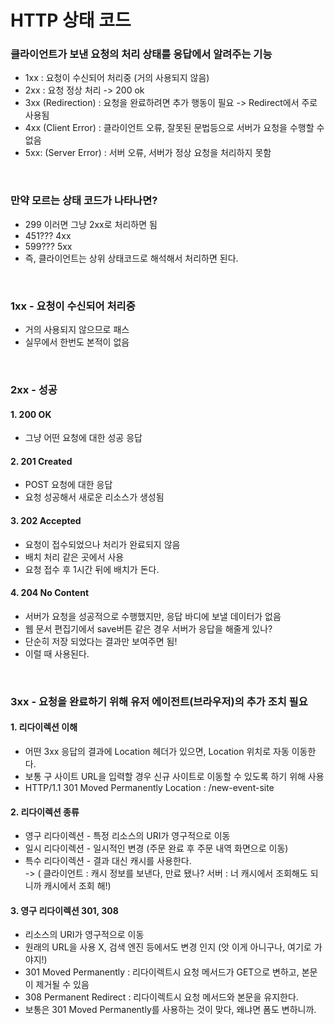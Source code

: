 # HTTP 상태 코드 
### 클라이언트가 보낸 요청의 처리 상태를 응답에서 알려주는 기능 
* 1xx : 요청이 수신되어 처리중 (거의 사용되지 않음) 
* 2xx : 요청 정상 처리 -> 200 ok
* 3xx (Redirection)  : 요청을 완료하려면 추가 행동이 필요 -> Redirect에서 주로 사용됨 
* 4xx (Client Error)  : 클라이언트 오류, 잘못된 문법등으로 서버가 요청을 수행할 수 없음
* 5xx: (Server Error)  :  서버 오류, 서버가 정상 요청을 처리하지 못함 

<br/>

### 만약 모르는 상태 코드가 나타나면? 
* 299 이러면 그냥 2xx로 처리하면 됨 
* 451??? 4xx
* 599??? 5xx  
* 즉, 클라이언트는 상위 상태코드로 해석해서 처리하면 된다. 

<br/>

### 1xx  - 요청이 수신되어 처리중
* 거의 사용되지 않으므로 패스 
* 실무에서 한번도 본적이 없음 

<br/>

### 2xx - 성공 
#### 1. 200 OK
* 그냥 어떤 요청에 대한 성공 응답 

#### 2. 201 Created  
* POST  요청에 대한 응답
* 요청 성공해서 새로운 리소스가 생성됨 
 
#### 3. 202 Accepted  
* 요청이 접수되었으나 처리가 완료되지 않음 
* 배치 처리 같은 곳에서 사용 
* 요청 접수 후 1시간 뒤에 배치가 돈다. 

#### 4. 204  No Content
* 서버가 요청을 성공적으로 수행했지만, 응답 바디에 보낼 데이터가 없음 
* 웹 문서 편집기에서 save버튼 같은 경우 서버가 응답을 해줄게 있나? 
* 단순히 저장 되었다는 결과만 보여주면 됨!
* 이럴 때 사용된다. 

<br/>

### 3xx - 요청을 완료하기 위해 유저 에이전트(브라우저)의 추가 조치 필요
#### 1. 리다이렉션 이해
* 어떤  3xx 응답의 결과에 Location 헤더가 있으면, Location 위치로 자동 이동한다. 
* 보통 구 사이트 URL을 입력할 경우 신규 사이트로 이동할 수 있도록 하기 위해 사용 
* HTTP/1.1 301 Moved Permanently Location : /new-event-site

#### 2. 리다이렉션 종류 
* 영구 리다이렉션 - 특정 리소스의 URI가 영구적으로 이동 
* 일시 리다이렉션 - 일시적인 변경 (주문 완료 후 주문 내역 화면으로 이동)
* 특수 리다이렉션 - 결과 대신 캐시를 사용한다.  
-> ( 클라이언트 : 캐시 정보를 보낸다, 만료 됐나? 서버 : 너 캐시에서 조회해도 되니까 캐시에서 조회 해!) 

#### 3. 영구 리다이렉션 301, 308 
* 리소스의 URI가 영구적으로 이동 
* 원래의 URL을 사용 X, 검색 엔진 등에서도 변경 인지  (앗 이게 아니구나, 여기로 가야지!) 
* 301 Moved Permanently : 리다이렉트시 요청 메서드가 GET으로 변하고, 본문이 제거될 수 있음 
* 308 Permanent Redirect : 리다이렉트시 요청 메서드와 본문을 유지한다. 
* 보통은 301 Moved Permanently를 사용하는 것이 맞다, 왜냐면 폼도 변하니까. 

